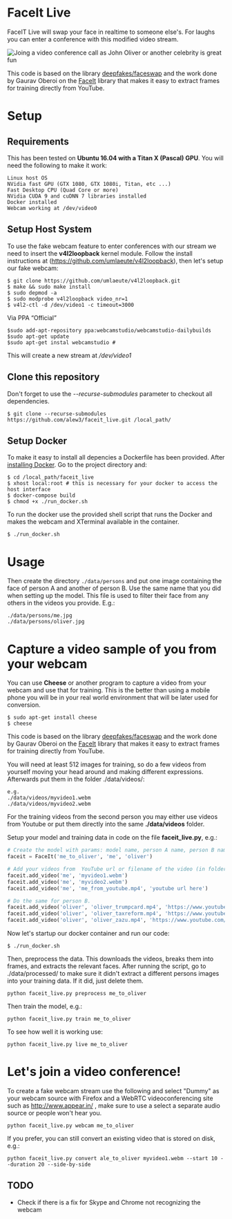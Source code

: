 # FaceIt Live

FaceIT Live will swap your face in realtime to someone else's. For laughs you can enter a conference with this modified video stream.

![Joing a video conference call as John Oliver or another celebrity is great fun](deep_live.gif)


This code is based on the library [deepfakes/faceswap](https://github.com/deepfakes/faceswap) and the work done by Gaurav Oberoi on the [FaceIt](https://github.com/goberoi/faceit) library that makes it easy to extract frames for training directly from YouTube.

# Setup

## Requirements
This has been tested on **Ubuntu 16.04 with a Titan X (Pascal) GPU**.
You will need the following to make it work:

    Linux host OS
    NVidia fast GPU (GTX 1080, GTX 1080i, Titan, etc ...)
    Fast Desktop CPU (Quad Core or more)
    NVidia CUDA 9 and cuDNN 7 libraries installed
    Docker installed
    Webcam working at /dev/video0

## Setup Host System
To use the fake webcam feature to enter conferences with our stream we need to insert the **v4l2loopback** kernel module. Follow the install instructions at  (https://github.com/umlaeute/v4l2loopback), then let's setup our fake webcam:

```
$ git clone https://github.com/umlaeute/v4l2loopback.git
$ make && sudo make install
$ sudo depmod -a
$ sudo modprobe v4l2loopback video_nr=1
$ v4l2-ctl -d /dev/video1 -c timeout=3000
```

Via PPA “Official”
```
$sudo add-apt-repository ppa:webcamstudio/webcamstudio-dailybuilds
$sudo apt-get update
$sudo apt-get instal webcamstudio # 
```

This will create a new stream at */dev/video1*

## Clone this repository
Don't forget to use the *--recurse-submodules* parameter to checkout all dependencies.

    $ git clone --recurse-submodules https://github.com/alew3/faceit_live.git /local_path/

## Setup Docker
To make it easy to install all depencies a Dockerfile has been provided. After [installing Docker](https://docs.docker.com/install/).  Go to the project directory and:
    
    $ cd /local_path/faceit_live
    $ xhost local:root # this is necessary for your docker to access the host interface
    $ docker-compose build
    $ chmod +x ./run_docker.sh

To run the docker use the provided shell script that runs the Docker and makes the webcam and XTerminal available in the container.

    $ ./run_docker.sh

# Usage


Then create the directory `./data/persons` and put one image containing the face of person A and another of person B. Use the same name that you did when setting up the model. This file is used to filter their face from any others in the videos you provide. E.g.:
```
./data/persons/me.jpg
./data/persons/oliver.jpg
```

# Capture a video sample of you from your webcam

You can use **Cheese** or another program to capture a video from your webcam and use that for training. This is the better than using a mobile phone you will be in your real world environment that will be later used for conversion.

    $ sudo apt-get install cheese
    $ cheese

This code is based on the library [deepfakes/faceswap](https://github.com/deepfakes/faceswap) and the work done by Gaurav Oberoi on the [FaceIt](https://github.com/goberoi/faceit) library that makes it easy to extract frames for training directly from YouTube.

You will need at least 512 images for training, so do a few videos from yourself moving your head around and making different expressions. Afterwards put them in the folder ./data/videos/:

    e.g.
    ./data/videos/myvideo1.webm
    ./data/videos/myvideo2.webm


For the training videos from the second person you may either use videos from Youtube or put them directly into the same **./data/videos** folder. 

Setup your model and training data in code on the file **faceit_live.py**, e.g.:
```python
# Create the model with params: model name, person A name, person B name.
faceit = FaceIt('me_to_oliver', 'me', 'oliver')

# Add your videos from  YouTube url or filename of the video (in folder /data/videos).
faceit.add_video('me', 'myvideo1.webm')
faceit.add_video('me', 'myvideo2.webm')
faceit.add_video('me', 'me_from_youtube.mp4', 'youtube url here')

# Do the same for person B.
faceit.add_video('oliver', 'oliver_trumpcard.mp4', 'https://www.youtube.com/watch?v=JlxQ3IUWT0I')
faceit.add_video('oliver', 'oliver_taxreform.mp4', 'https://www.youtube.com/watch?v=g23w7WPSaU8')
faceit.add_video('oliver', 'oliver_zazu.mp4', 'https://www.youtube.com/watch?v=Y0IUPwXSQqg')
```

Now let's startup our docker container and run our code:
```
$ ./run_docker.sh
```


Then, preprocess the data. This downloads the videos, breaks them into frames, and extracts the relevant faces. After running the script, go to ./data/processed/ to make sure it didn't extract a different persons images into your training data. If it did, just delete them.
```
python faceit_live.py preprocess me_to_oliver
```

Then train the model, e.g.:
```
python faceit_live.py train me_to_oliver
```

To see how well it is working use:
```
python faceit_live.py live me_to_oliver
```

# Let's join a video conference!
To create a fake webcam stream use the following and select "Dummy" as your webcam source with Firefox and a WebRTC videoconferencing site such as http://www.appear.in/ , make sure to use a select a separate audio source or people won't hear you.
```
python faceit_live.py webcam me_to_oliver
```


If you prefer, you can still convert an existing video that is stored on disk, e.g.:
```
python faceit_live.py convert ale_to_oliver myvideo1.webm --start 10 --duration 20 --side-by-side
```


## TODO
- Check if there is a fix for Skype and Chrome not recognizing the webcam
